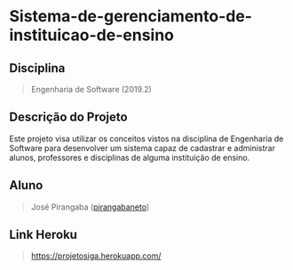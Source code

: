# Sistema-de-gerenciamento-de-instituicao-de-ensino

## Disciplina
> Engenharia de Software (2019.2)

## Descrição do Projeto
  Este projeto visa utilizar os conceitos vistos na disciplina de Engenharia de Software para desenvolver um sistema capaz de cadastrar e administrar
  alunos, professores e disciplinas de alguma instituição de ensino.

## Aluno
> José Pirangaba ([pirangabaneto](https://github.com/pirangabaneto))

## Link Heroku

> https://projetosiga.herokuapp.com/
